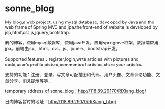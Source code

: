 # sonne_blog
My blog,a web project, using mysql database, developed by Java and the web frame of Spring MVC and jpa.the front-end of website is developed by jsp,html\css,js,jquery,bootstrap.

我的博客，使用mysql数据库，使用java开发，应用springmvc框架，数据端应用jpa。前端由jsp、html、css、js、jquery、bootstrap开发。

Supported features：register,login,write articles with pictures and code,user's profile picture,comments of articles,share your articles..

支持的功能：注册、登录、写文章可配插图和代码、用户头像、文章评论功能、文章分享、消息提示等等..

temporary address of sonne_blog：http://118.89.29.170/RiXiang_blog/

日向博客暂时的地址：http://118.89.29.170/RiXiang_blog/


